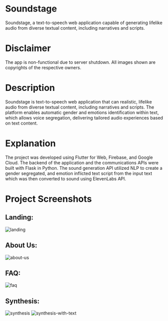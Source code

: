 # Soundstage
Soundstage, a text-to-speech web application capable of generating lifelike audio from diverse textual content, including narratives and scripts. 

# Disclaimer
The app is non-functional due to server shutdown. All images shown are copyrights of the respective owners. 

# Description
Soundstage is text-to-speech web application that can realistic, lifelike audio from diverse textual content, including narratives and scripts. The platform enables automatic gender and emotions identification within text, which allows voice segregation, delivering tailored audio experiences based on text content.

# Explanation
The project was developed using Flutter for Web, Firebase, and Google Cloud. The backend of the application and the communications APIs were built with Flask in Python. The sound generation API utilized NLP to create a gender segregated, and emotion inflicted text script from the input text which was then converted to sound using ElevenLabs API.

# Project Screenshots

## Landing:
![landing](https://github.com/user-attachments/assets/4296e77c-92c4-438b-a63b-708176d30e3b)

## About Us:
![about-us](https://github.com/user-attachments/assets/954a6d8f-4b92-4628-b743-6cd5a17535fd)

## FAQ:
![faq](https://github.com/user-attachments/assets/616ddff6-6cf6-4276-97aa-9ee51b1d6aaf)

## Synthesis:
![synthesis](https://github.com/user-attachments/assets/33e4127c-d1a2-470a-8fb2-942ba2fb1cab)
![synthesis-with-text](https://github.com/user-attachments/assets/98296437-1819-4b08-9bc2-ec3b54272303)
